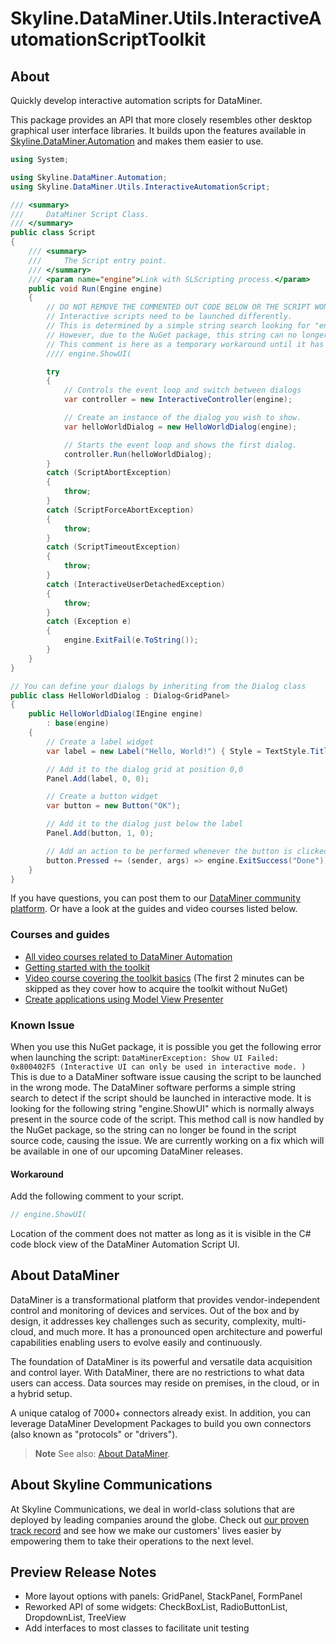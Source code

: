 Skyline.DataMiner.Utils.InteractiveAutomationScriptToolkit
===
## About
Quickly develop interactive automation scripts for DataMiner.

This package provides an API that more closely resembles other desktop graphical user interface libraries.
It builds upon the features available in
[Skyline.DataMiner.Automation](https://docs.dataminer.services/develop/api/types/Skyline.DataMiner.Automation.html)
and makes them easier to use.

```csharp
using System;

using Skyline.DataMiner.Automation;
using Skyline.DataMiner.Utils.InteractiveAutomationScript;

/// <summary>
///     DataMiner Script Class.
/// </summary>
public class Script
{
	/// <summary>
	///     The Script entry point.
	/// </summary>
	/// <param name="engine">Link with SLScripting process.</param>
	public void Run(Engine engine)
	{
		// DO NOT REMOVE THE COMMENTED OUT CODE BELOW OR THE SCRIPT WONT RUN!
		// Interactive scripts need to be launched differently.
		// This is determined by a simple string search looking for "engine.ShowUI" in the source code.
		// However, due to the NuGet package, this string can no longer be detected.
		// This comment is here as a temporary workaround until it has been fixed.
		//// engine.ShowUI(

		try
		{
			// Controls the event loop and switch between dialogs
			var controller = new InteractiveController(engine);

			// Create an instance of the dialog you wish to show.
			var helloWorldDialog = new HelloWorldDialog(engine);

			// Starts the event loop and shows the first dialog.
			controller.Run(helloWorldDialog);
		}
		catch (ScriptAbortException)
		{
			throw;
		}
		catch (ScriptForceAbortException)
		{
			throw;
		}
		catch (ScriptTimeoutException)
		{
			throw;
		}
		catch (InteractiveUserDetachedException)
		{
			throw;
		}
		catch (Exception e)
		{
			engine.ExitFail(e.ToString());
		}
	}
}

// You can define your dialogs by inheriting from the Dialog class
public class HelloWorldDialog : Dialog<GridPanel>
{
	public HelloWorldDialog(IEngine engine)
		: base(engine)
	{
		// Create a label widget
		var label = new Label("Hello, World!") { Style = TextStyle.Title };

		// Add it to the dialog grid at position 0,0
		Panel.Add(label, 0, 0);

		// Create a button widget
		var button = new Button("OK");

		// Add it to the dialog just below the label
		Panel.Add(button, 1, 0);

		// Add an action to be performed whenever the button is clicked
		button.Pressed += (sender, args) => engine.ExitSuccess("Done");
	}
}
```

If you have questions, you can post them to
our [DataMiner community platform](https://community.dataminer.services/questions/).
Or have a look at the guides and video courses listed below.

### Courses and guides

- [All video courses related to DataMiner Automation](https://community.dataminer.services/courses/dataminer-automation/)
- [Getting started with the toolkit](https://community.dataminer.services/documentation/getting-started-with-the-ias-toolkit/)
- [Video course covering the toolkit basics](https://community.dataminer.services/courses/dataminer-automation/lessons/interaction-automation-toolkit/)
  (The first 2 minutes can be skipped as they cover how to acquire the toolkit without NuGet)
- [Create applications using Model View Presenter](https://community.dataminer.services/courses/dataminer-automation/lessons/model-view-presenter/)

### Known Issue

When you use this NuGet package, it is possible you get the following error when launching the script:
`DataMinerException: Show UI Failed: 0x800402F5 (Interactive UI can only be used in interactive mode. )`
This is due to a DataMiner software issue causing the script to be launched in the wrong mode.
The DataMiner software performs a simple string search to detect if the script should be launched in interactive mode.
It is looking for the following string "engine.ShowUI" which is normally always present in the source code of the
script.
This method call is now handled by the NuGet package, so the string can no longer be found in the script source code,
causing the issue.
We are currently working on a fix which will be available in one of our upcoming DataMiner releases.

#### Workaround

Add the following comment to your script.

```csharp
// engine.ShowUI(
```

Location of the comment does not matter as long as it is visible in the C# code block view of the DataMiner Automation
Script UI.

## About DataMiner

DataMiner is a transformational platform that provides vendor-independent control and monitoring of devices and services. 
Out of the box and by design, it addresses key challenges such as security, complexity, multi-cloud, and much more. 
It has a pronounced open architecture and powerful capabilities enabling users to evolve easily and continuously.

The foundation of DataMiner is its powerful and versatile data acquisition and control layer. 
With DataMiner, there are no restrictions to what data users can access. 
Data sources may reside on premises, in the cloud, or in a hybrid setup.

A unique catalog of 7000+ connectors already exist. 
In addition, you can leverage DataMiner Development Packages to build you own connectors (also known as "protocols" or "drivers").

> **Note**
> See also: [About DataMiner](https://aka.dataminer.services/about-dataminer).

## About Skyline Communications

At Skyline Communications, we deal in world-class solutions that are deployed by leading companies around the globe. 
Check out [our proven track record](https://aka.dataminer.services/about-skyline) and see how we make our customers' lives easier by empowering them to take their operations to the next level.

## Preview Release Notes

* More layout options with panels: GridPanel, StackPanel, FormPanel
* Reworked API of some widgets: CheckBoxList, RadioButtonList, DropdownList, TreeView
* Add interfaces to most classes to facilitate unit testing
